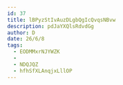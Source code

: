 ```yaml
---
id: 37
title: lBPyzStIvAuzDLgbQgIcQvqsNBvw
description: pdJaYXQlsRdvdGg
author: D
date: 26/6/8
tags:
  - EODMMxrNJYWZK
  - 
  - NDQJQZ
  - hfhSfXLAnqjxLllOP
---
```

